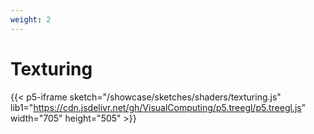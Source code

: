 ```yaml
---
weight: 2
---
```


# Texturing
{{< p5-iframe sketch="/showcase/sketches/shaders/texturing.js" lib1="https://cdn.jsdelivr.net/gh/VisualComputing/p5.treegl/p5.treegl.js" width="705" height="505" >}}